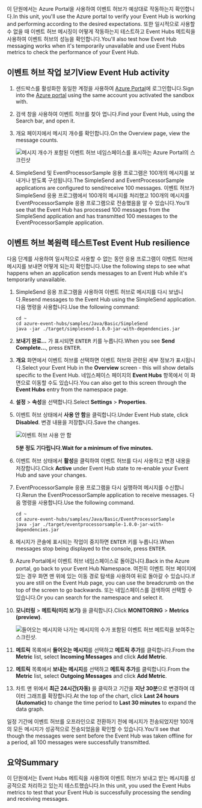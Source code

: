 <span data-ttu-id="761c1-101">이 단원에서는 Azure Portal을 사용하여 이벤트 허브가 예상대로 작동하는지 확인합니다.</span><span class="sxs-lookup"><span data-stu-id="761c1-101">In this unit, you'll use the Azure portal to verify your Event Hub is working and performing according to the desired expectations.</span></span> <span data-ttu-id="761c1-102">또한 일시적으로 사용할 수 없을 때 이벤트 허브 메시징이 어떻게 작동하는지 테스트하고 Event Hubs 메트릭을 사용하여 이벤트 허브의 성능을 확인합니다.</span><span class="sxs-lookup"><span data-stu-id="761c1-102">You'll also test how Event Hub messaging works when it's temporarily unavailable and use Event Hubs metrics to check the performance of your Event Hub.</span></span>

## <a name="view-event-hub-activity"></a><span data-ttu-id="761c1-103">이벤트 허브 작업 보기</span><span class="sxs-lookup"><span data-stu-id="761c1-103">View Event Hub activity</span></span>

1. <span data-ttu-id="761c1-104">샌드박스를 활성화한 동일한 계정을 사용하여 [Azure Portal](https://portal.azure.com/learn.docs.microsoft.com?azure-portal=true)에 로그인합니다.</span><span class="sxs-lookup"><span data-stu-id="761c1-104">Sign into the [Azure portal](https://portal.azure.com/learn.docs.microsoft.com?azure-portal=true) using the same account you activated the sandbox with.</span></span>

1. <span data-ttu-id="761c1-105">검색 창을 사용하여 이벤트 허브를 찾아 엽니다.</span><span class="sxs-lookup"><span data-stu-id="761c1-105">Find your Event Hub, using the Search bar, and open it.</span></span>

1. <span data-ttu-id="761c1-106">개요 페이지에서 메시지 개수를 확인합니다.</span><span class="sxs-lookup"><span data-stu-id="761c1-106">On the Overview page, view the message counts.</span></span>

    ![메시지 개수가 포함된 이벤트 허브 네임스페이스를 표시하는 Azure Portal의 스크린샷](../media/6-view-messages.png)

1. <span data-ttu-id="761c1-108">SimpleSend 및 EventProcessorSample 응용 프로그램은 100개의 메시지를 보내거나 받도록 구성됩니다.</span><span class="sxs-lookup"><span data-stu-id="761c1-108">The SimpleSend and EventProcessorSample applications are configured to send/receive 100 messages.</span></span> <span data-ttu-id="761c1-109">이벤트 허브가 SimpleSend 응용 프로그램에서 100개의 메시지를 처리했고 100개의 메시지를 EventProcessorSample 응용 프로그램으로 전송했음을 알 수 있습니다.</span><span class="sxs-lookup"><span data-stu-id="761c1-109">You'll see that the Event Hub has processed 100 messages from the SimpleSend application and has transmitted 100 messages to the EventProcessorSample application.</span></span>

## <a name="test-event-hub-resilience"></a><span data-ttu-id="761c1-110">이벤트 허브 복원력 테스트</span><span class="sxs-lookup"><span data-stu-id="761c1-110">Test Event Hub resilience</span></span>

<span data-ttu-id="761c1-111">다음 단계를 사용하여 일시적으로 사용할 수 없는 동안 응용 프로그램이 이벤트 허브에 메시지를 보내면 어떻게 되는지 확인합니다.</span><span class="sxs-lookup"><span data-stu-id="761c1-111">Use the following steps to see what happens when an application sends messages to an Event Hub while it's temporarily unavailable.</span></span>

1. <span data-ttu-id="761c1-112">SimpleSend 응용 프로그램을 사용하여 이벤트 허브로 메시지를 다시 보냅니다.</span><span class="sxs-lookup"><span data-stu-id="761c1-112">Resend messages to the Event Hub using the SimpleSend application.</span></span> <span data-ttu-id="761c1-113">다음 명령을 사용합니다.</span><span class="sxs-lookup"><span data-stu-id="761c1-113">Use the following command:</span></span>

    ```azurecli
    cd ~
    cd azure-event-hubs/samples/Java/Basic/SimpleSend
    java -jar ./target/simplesend-1.0.0-jar-with-dependencies.jar
    ```

1. <span data-ttu-id="761c1-114">**보내기 완료...** 가 표시되면 <kbd>ENTER</kbd> 키를 누릅니다.</span><span class="sxs-lookup"><span data-stu-id="761c1-114">When you see **Send Complete...**, press <kbd>ENTER</kbd>.</span></span>

1. <span data-ttu-id="761c1-115">**개요** 화면에서 이벤트 허브를 선택하면 이벤트 허브와 관련된 세부 정보가 표시됩니다.</span><span class="sxs-lookup"><span data-stu-id="761c1-115">Select your Event Hub in the **Overview** screen - this will show details specific to the Event Hub.</span></span> <span data-ttu-id="761c1-116">네임스페이스 페이지의 **Event Hubs** 항목에서 이 화면으로 이동할 수도 있습니다.</span><span class="sxs-lookup"><span data-stu-id="761c1-116">You can also get to this screen through the **Event Hubs** entry from the namespace page.</span></span>

1. <span data-ttu-id="761c1-117">**설정** > **속성**을 선택합니다.</span><span class="sxs-lookup"><span data-stu-id="761c1-117">Select **Settings** > **Properties**.</span></span>

1. <span data-ttu-id="761c1-118">이벤트 허브 상태에서 **사용 안 함**을 클릭합니다.</span><span class="sxs-lookup"><span data-stu-id="761c1-118">Under Event Hub state, click **Disabled**.</span></span> <span data-ttu-id="761c1-119">변경 내용을 저장합니다.</span><span class="sxs-lookup"><span data-stu-id="761c1-119">Save the changes.</span></span>

    ![이벤트 허브 사용 안 함](../media/7-disable-event-hub.png)

    <span data-ttu-id="761c1-121">**5분 정도 기다립니다.**</span><span class="sxs-lookup"><span data-stu-id="761c1-121">**Wait for a minimum of five minutes.**</span></span>

1. <span data-ttu-id="761c1-122">이벤트 허브 상태에서 **활성**을 클릭하여 이벤트 허브를 다시 사용하고 변경 내용을 저장합니다.</span><span class="sxs-lookup"><span data-stu-id="761c1-122">Click **Active** under Event Hub state to re-enable your Event Hub and save your changes.</span></span>

1. <span data-ttu-id="761c1-123">EventProcessorSample 응용 프로그램을 다시 실행하여 메시지를 수신합니다.</span><span class="sxs-lookup"><span data-stu-id="761c1-123">Rerun the EventProcessorSample application to receive messages.</span></span> <span data-ttu-id="761c1-124">다음 명령을 사용합니다.</span><span class="sxs-lookup"><span data-stu-id="761c1-124">Use the following command.</span></span>

    ```azurecli
    cd ~
    cd azure-event-hubs/samples/Java/Basic/EventProcessorSample
    java -jar ./target/eventprocessorsample-1.0.0-jar-with-dependencies.jar
    ```

1. <span data-ttu-id="761c1-125">메시지가 콘솔에 표시되는 작업이 중지하면 <kbd>ENTER</kbd> 키를 누릅니다.</span><span class="sxs-lookup"><span data-stu-id="761c1-125">When messages stop being displayed to the console, press <kbd>ENTER</kbd>.</span></span>

1. <span data-ttu-id="761c1-126">Azure Portal에서 이벤트 허브 네임스페이스로 돌아갑니다.</span><span class="sxs-lookup"><span data-stu-id="761c1-126">Back in the Azure portal, go back to your Event Hub Namespace.</span></span> <span data-ttu-id="761c1-127">여전히 이벤트 허브 페이지에 있는 경우 화면 맨 위에 있는 이동 경로 탐색을 사용하여 뒤로 돌아갈 수 있습니다.</span><span class="sxs-lookup"><span data-stu-id="761c1-127">If you are still on the Event Hub page, you can use the breadcrumb on the top of the screen to go backwards.</span></span> <span data-ttu-id="761c1-128">또는 네임스페이스를 검색하여 선택할 수 있습니다.</span><span class="sxs-lookup"><span data-stu-id="761c1-128">Or you can search for the namespace and select it.</span></span>

1. <span data-ttu-id="761c1-129">**모니터링** > **메트릭(미리 보기)** 을 클릭합니다.</span><span class="sxs-lookup"><span data-stu-id="761c1-129">Click **MONITORING** > **Metrics (preview)**.</span></span>

    ![들어오는 메시지와 나가는 메시지의 수가 포함된 이벤트 허브 메트릭을 보여주는 스크린샷.](../media/7-event-hub-metrics.png)

1. <span data-ttu-id="761c1-131">**메트릭** 목록에서 **들어오는 메시지**를 선택하고 **메트릭 추가**를 클릭합니다.</span><span class="sxs-lookup"><span data-stu-id="761c1-131">From the **Metric** list, select **Incoming Messages** and click **Add Metric**.</span></span>

1. <span data-ttu-id="761c1-132">**메트릭** 목록에서 **보내는 메시지**를 선택하고 **메트릭 추가**를 클릭합니다.</span><span class="sxs-lookup"><span data-stu-id="761c1-132">From the **Metric** list, select **Outgoing Messages** and click **Add Metric**.</span></span>

1. <span data-ttu-id="761c1-133">차트 맨 위에서 **최근 24시간(자동)** 을 클릭하고 기간을 **지난 30분**으로 변경하여 데이터 그래프를 확장합니다.</span><span class="sxs-lookup"><span data-stu-id="761c1-133">At the top of the chart, click **Last 24 hours (Automatic)** to change the time period to **Last 30 minutes** to expand the data graph.</span></span>

<span data-ttu-id="761c1-134">일정 기간에 이벤트 허브를 오프라인으로 전환하기 전에 메시지가 전송되었지만 100개의 모든 메시지가 성공적으로 전송되었음을 확인할 수 있습니다.</span><span class="sxs-lookup"><span data-stu-id="761c1-134">You'll see that though the messages were sent before the Event Hub was taken offline for a period, all 100 messages were successfully transmitted.</span></span>

## <a name="summary"></a><span data-ttu-id="761c1-135">요약</span><span class="sxs-lookup"><span data-stu-id="761c1-135">Summary</span></span>

<span data-ttu-id="761c1-136">이 단원에서는 Event Hubs 메트릭을 사용하여 이벤트 허브가 보내고 받는 메시지를 성공적으로 처리하고 있는지 테스트했습니다.</span><span class="sxs-lookup"><span data-stu-id="761c1-136">In this unit, you used the Event Hubs metrics to test that your Event Hub is successfully processing the sending and receiving messages.</span></span>
